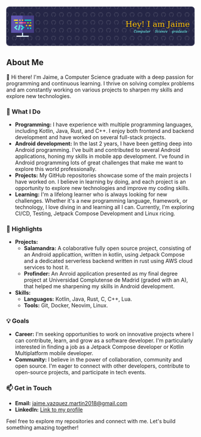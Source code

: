 ![Header](./github-header.png)
## About Me

👋 Hi there! I'm Jaime, a Computer Science graduate with a deep passion for programming and continuous learning. I thrive on solving complex problems and am constantly working on various projects to sharpen my skills and explore new technologies.

### 🚀 What I Do

- **Programming:** I have experience with multiple programming languages, including Kotlin, Java, Rust, and C++. I enjoy both frontend and backend development and have worked on several full-stack projects.
- **Android development:** In the last 2 years, I have been getting deep into Android programming. I've built and contributed to several Android applications, honing my skills in mobile app development. I've found in Android programming lots of great challenges that make me want to explore this world professionally.
- **Projects:** My GitHub repositories showcase some of the main projects I have worked on. I believe in learning by doing, and each project is an opportunity to explore new technologies and improve my coding skills.
- **Learning:** I'm a lifelong learner who is always looking for new challenges. Whether it's a new programming language, framework, or technology, I love diving in and learning all I can. Currently, I'm exploring CI/CD, Testing, Jetpack Compose Development and Linux ricing.
### 🌟 Highlights

- **Projects:** 
  - **Salamandra:** A colaborative fully open source project, consisting of an Android applicattion, written in kotlin, using Jetpack Compose and a dedicated serverless backend written in rust using AWS cloud services to host it.
  - **Profinder:** An Anroid application presented as my final degree project at Universidad Complutense de Madrid (graded with an A), that helped me sharpening my skills in Android development.
- **Skills:**
  - **Languages:** Kotlin, Java, Rust, C, C++, Lua.
  - **Tools:** Git, Docker, Neovim, Linux.

### 💡 Goals

- **Career:** I'm seeking opportunities to work on innovative projects where I can contribute, learn, and grow as a software developer. I'm particularly interested in finding a job as a Jetpack Compose developer or Kotlin Multiplatform mobile developer.
- **Community:** I believe in the power of collaboration, community and open source. I'm eager to connect with other developers, contribute to open-source projects, and participate in tech events.

### 📫 Get in Touch

- **Email:** [jaime.vazquez.martin2018@gmail.com](jaime.vazquez.martin2018@gmail.com)
- **LinkedIn:** [Link to my profile](https://www.linkedin.com/in/jaime-pablo-v%C3%A1zquez-mart%C3%ADn-a4a907255)

Feel free to explore my repositories and connect with me. Let's build something amazing together!

